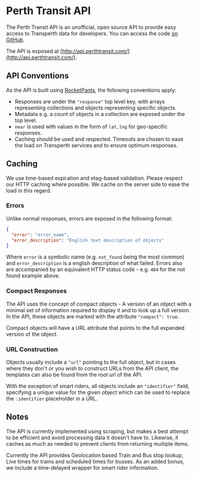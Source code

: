 # Perth Transit API

The Perth Transit API is an unofficial, open source API to provide easy access to Transperth
data for developers. You can access the code [on GitHub](https://github.com/sutto/transperth-api).

The API is exposed at [http://api.perthtransit.com/](http://api.perthtransit.com/).

## API Conventions

As the API is built using [RocketPants](https://github.com/filtersquad/rocket_pants), the following conventions apply:

* Responses are under the `"response"` top level key, with arrays representing collections and objects representing
  specific objects.
* Metadata e.g. a count of objects in a collection are exposed under the top level.
* `near` is used with values in the form of `lat,lng` for geo-specific responses.
* Caching should be used and respected. Timeouts are chosen to ease the load on Transperth services
  and to ensure optimum responses.

## Caching

We use time-based expiration and etag-based validation. Please respect our HTTP caching
where possible. We cache on the server side to ease the load in this regard.

### Errors

Unlike normal responses, errors are exposed in the following format:

```json
{
  "error": "error_name",
  "error_description": "English text description of objects"
}
```

Where `error` is a symbolic name (e.g. `not_found` being the most common)
and `error_description` is a english description of what failed. Errors
also are accompanied by an equivalent HTTP status code - e.g. `404` for the not found example above.

### Compact Responses

The API uses the concept of compact objects - A version of an object with
a minimal set of information required to display it and to look up a full version.
In the API, these objects are marked with the attribute `"compact": true`.

Compact objects will have a URL attribute that points to the full expanded version of the object.

### URL Construction

Objects usually include a `"url"` pointing to the full object, but in cases where
they don't or you wish to construct URLs from the API client, the templates can also be
found from the root url of the API.

With the exception of smart riders, all objects include an `"identifier"` field, specifying
a unique value for the given object which can be used to replace the `:identifier` placeholder
in a URL.

## Notes

The API is currently implemented using scraping, but makes a best attempt to be efficient
and avoid processing data it doesn't have to. Likewise, it caches as much as needed to
prevent clients from returning multiple items.

Currently the API provides Geolocation based Train and Bus stop lookup, Live times
for trains and scheduled times for busses. As an added bonus, we include a time-delayed
wrapper for smart rider information.